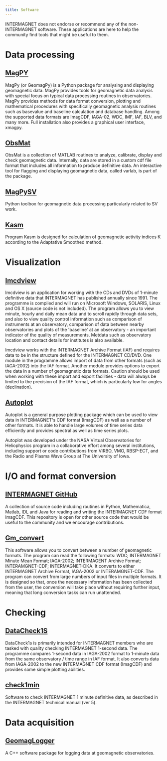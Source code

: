 ```yaml
---
title: Software
---
```


<div class="alert alert-info" role="alert">
INTERMAGNET does not endorse or recommend any of the non-INTERMAGNET software. These applications are here to help the community find tools that might be useful to them.
</div>

#  Data processing

## [MagPY](https://github.com/geomagpy/magpy)

MagPy (or GeomagPy) is a Python package for analysing and displaying geomagnetic data. MagPy provides tools for geomagnetic data analysis with special focus on typical data processing routines in observatories. MagPy provides methods for data format conversion, plotting and mathematical procedures with specifically geomagnetic analysis routines such as basevalue and baseline calculation and database handling. Among the supported data formats are ImagCDF, IAGA-02, WDC, IMF, IAF, BLV, and many more. Full installation also provides a graphical user interface, xmagpy.

## [ObsMat](https://gitext.gfz-potsdam.de/mors/OBS_MAT)

ObsMat is a collection of MATLAB routines to analyze, calibrate, display and check geomagnetic data. Internally, data are stored in a custom cdf file format that includes all information to produce definitive data. An interactive tool for flagging and displaying geomagnetic data, called varlab, is part of the package.

## [MagPySV](https://github.com/gracecox/MagPySV)

Python toolbox for geomagnetic data processing particularly related to SV work.

## [Kasm](http://magneto.igf.edu.pl/soft/kasm/)

Program Kasm is designed for calculation of geomagnetic activity indices K according to the Adaptative Smoothed method.

# Visualization

## [Imcdview](ftp://ftp.nmh.ac.uk/INTERMAGNET/software/CDViewer/)

Imcdview is an application for working with the CDs and DVDs of 1-minute definitive data that INTERMAGNET has published annually since 1991. The programme is compiled and will run on Microsoft Windows, SOLARIS, Linux and OS X (source code is not included). The program allows you to view minute, hourly and daily mean data and to scroll rapidly through data sets, and also to view quality control information such as comparison of instruments at an observatory, comparison of data between nearby observatories and plots of the 'baseline' at an observatory - an important indicator of the quality of measurements. Metdata such as observatory location and contact details for institutes is also available.

Imcdview works with the INTERMAGNET Archive Format (IAF) and requires data to be in the structure defined for the INTERMAGNET CD/DVD. One module in the programme allows import of data from other formats (such as IAGA-2002) into the IAF format. Another module provides options to export the data in a number of geomagnetic data formats. Caution should be used when working with these import and export facilities - data will always be limited to the precision of the IAF format, which is particularly low for angles (declination).

## [Autoplot](http://autoplot.org/)

Autoplot is a general purpose plotting package which can be used to view data in INTERMAGNET's CDF format (ImagCDF) as well as a number of other formats. It is able to handle large volumes of time series data efficiently and provides spectral as well as time series plots.

Autoplot was developed under the NASA Virtual Observatories for Heliophysics program in a collaborative effort among several institutions, including support or code contributions from ViRBO, VMO, RBSP-ECT, and the Radio and Plasma Wave Group at The University of Iowa.

# I/O and format conversion

## [INTERMAGNET GitHub](https://github.com/INTERMAGNET)

A collection of source code including routines in Python, Mathematica, Matlab, IDL and Java for reading and writing the INTERMAGNET CDF format ImagCDF. This repository is open for other source code that would be useful to the community and we encourage contributions.

## [Gm_convert](ftp://ftp.nmh.ac.uk/INTERMAGNET/software/gm_convert/)

This software allows you to convert between a number of geomagnetic formats. The program can read the following formats: WDC; INTERMAGNET Minute Mean Format; IAGA-2002; INTERMAGENT Archive Format; INTERAMGNET-CDF; INTERMAGNET-DKA. It converts to either INTERMAGNET Archive Format, IAGA-2002 or INTERAMGNET-CDF. The program can convert from large numbers of input files in multiple formats. It is designed so that, once the necessary information has been collected from the user, the conversion will take place without requiring further input, meaning that long conversion tasks can run unattended.

# Checking

## [DataCheck1S](ftp://ftp.nmh.ac.uk/INTERMAGNET/software/DataCheck1s/)

DataCheck1s is primarily intended for INTERMAGNET members who are tasked with quality checking INTERMAGNET 1-second data. The programme compares 1-second data in IAGA-2002 format to 1-minute data from the same observatory / time range in IAF format. It also converts data from IAGA-2002 to the new INTERMAGNET CDF format (ImagCDF) and provides some simple plotting abilities.

## [check1min](http://magneto.igf.edu.pl/soft/check1min/)

Software to check INTERMAGNET 1 minute definitive data, as described in the INTERMAGNET technical manual (ver 5).

# Data acquisition

## [GeomagLogger](https://gitext.gfz-potsdam.de/mors/GeomagLogger/)

A C++ software package for logging data at geomagnetic observatories.



